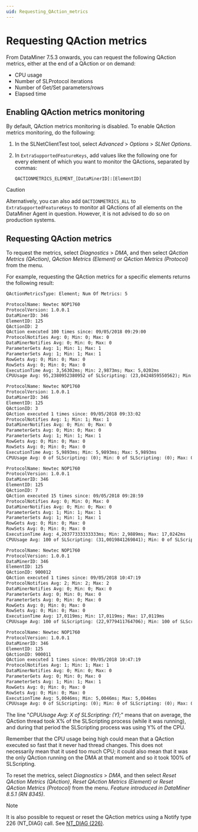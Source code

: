 ```yaml
---
uid: Requesting_QAction_metrics
---
```


# Requesting QAction metrics

From DataMiner 7.5.3 onwards, you can request the following QAction metrics, either at the end of a QAction or on demand:

- CPU usage
- Number of SLProtocol iterations
- Number of Get/Set parameters/rows
- Elapsed time

## Enabling QAction metrics monitoring

By default, QAction metrics monitoring is disabled. To enable QAction metrics monitoring, do the following:

1. In the SLNetClientTest tool, select *Advanced* > *Options* > *SLNet Options*.

1. In `ExtraSupportedFeatureKeys`, add values like the following one for every element of which you want to monitor the QActions, separated by commas:

    `QACTIONMETRICS_ELEMENT_[DataMinerID]:[ElementID]`

> [!CAUTION]
> Alternatively, you can also add `QACTIONMETRICS_ALL` to `ExtraSupportedFeatureKeys` to monitor all QActions of all elements on the DataMiner Agent in question. However, it is not advised to do so on production systems.

## Requesting QAction metrics

To request the metrics, select *Diagnostics* > *DMA*, and then select *QAction Metrics (QAction)*, *QAction Metrics (Element)* or *QAction Metrics (Protocol)* from the menu.

For example, requesting the QAction metrics for a specific elements returns the following result:

```txt
QActionMetricsType: Element; Num Of Metrics: 5

ProtocolName: Newtec NOP1760
ProtocolVersion: 1.0.0.1
DataMinerID: 346
ElementID: 125
QActionID: 2
QAction executed 100 times since: 09/05/2018 09:29:00
ProtocolNotifies Avg: 0; Min: 0; Max: 0
DataMinerNotifies Avg: 0; Min: 0; Max: 0
ParameterGets Avg: 1; Min: 1; Max: 1
ParameterSets Avg: 1; Min: 1; Max: 1
RowGets Avg: 0; Min: 0; Max: 0
RowSets Avg: 0; Min: 0; Max: 0
ExecutionTime Avg: 3,56302ms; Min: 2,9873ms; Max: 5,0202ms
CPUUsage Avg: 95,2380952380952 of SLScripting: (23,0424859550562); Min: 0 of SLScripting: (0); Max: 100 of SLScripting: (100)

ProtocolName: Newtec NOP1760
ProtocolVersion: 1.0.0.1
DataMinerID: 346
ElementID: 125
QActionID: 3
QAction executed 1 times since: 09/05/2018 09:33:02
ProtocolNotifies Avg: 1; Min: 1; Max: 1
DataMinerNotifies Avg: 0; Min: 0; Max: 0
ParameterGets Avg: 0; Min: 0; Max: 0
ParameterSets Avg: 1; Min: 1; Max: 1
RowGets Avg: 0; Min: 0; Max: 0
RowSets Avg: 0; Min: 0; Max: 0
ExecutionTime Avg: 5,9893ms; Min: 5,9893ms; Max: 5,9893ms
CPUUsage Avg: 0 of SLScripting: (0); Min: 0 of SLScripting: (0); Max: 0 of SLScripting: (0)

ProtocolName: Newtec NOP1760
ProtocolVersion: 1.0.0.1
DataMinerID: 346
ElementID: 125
QActionID: 7
QAction executed 15 times since: 09/05/2018 09:28:59
ProtocolNotifies Avg: 0; Min: 0; Max: 0
DataMinerNotifies Avg: 0; Min: 0; Max: 0
ParameterGets Avg: 1; Min: 1; Max: 1
ParameterSets Avg: 1; Min: 1; Max: 1
RowGets Avg: 0; Min: 0; Max: 0
RowSets Avg: 0; Min: 0; Max: 0
ExecutionTime Avg: 4,20377333333333ms; Min: 2,9889ms; Max: 17,0242ms
CPUUsage Avg: 100 of SLScripting: (31,0019841269841); Min: 0 of SLScripting: (0); Max: 100 of SLScripting: (22,9452778985209)

ProtocolName: Newtec NOP1760
ProtocolVersion: 1.0.0.1
DataMinerID: 346
ElementID: 125
QActionID: 900012
QAction executed 1 times since: 09/05/2018 10:47:19
ProtocolNotifies Avg: 2; Min: 2; Max: 2
DataMinerNotifies Avg: 0; Min: 0; Max: 0
ParameterGets Avg: 0; Min: 0; Max: 0
ParameterSets Avg: 0; Min: 0; Max: 0
RowGets Avg: 0; Min: 0; Max: 0
RowSets Avg: 0; Min: 0; Max: 0
ExecutionTime Avg: 17,0119ms; Min: 17,0119ms; Max: 17,0119ms
CPUUsage Avg: 100 of SLScripting: (22,9779411764706); Min: 100 of SLScripting: (22,9618678689623); Max: 100 of SLScripting: (22,9618678689623)

ProtocolName: Newtec NOP1760
ProtocolVersion: 1.0.0.1
DataMinerID: 346
ElementID: 125
QActionID: 900011
QAction executed 1 times since: 09/05/2018 10:47:19
ProtocolNotifies Avg: 1; Min: 1; Max: 1
DataMinerNotifies Avg: 0; Min: 0; Max: 0
ParameterGets Avg: 0; Min: 0; Max: 0
ParameterSets Avg: 1; Min: 1; Max: 1
RowGets Avg: 0; Min: 0; Max: 0
RowSets Avg: 0; Min: 0; Max: 0
ExecutionTime Avg: 5,0046ms; Min: 5,0046ms; Max: 5,0046ms
CPUUsage Avg: 0 of SLScripting: (0); Min: 0 of SLScripting: (0); Max: 0 of SLScripting: (0)
```

The line "*CPUUsage Avg: X of SLScripting: (Y);*" means that on average, the QAction thread took X% of the SLScripting process (while it was running), and during that period the SLScripting process was using Y% of the CPU.

Remember that the CPU usage being high could mean that a QAction executed so fast that it never had thread changes. This does not necessarily mean that it used too much CPU; it could also mean that it was the only QAction running on the DMA at that moment and so it took 100% of SLScripting.

To reset the metrics, select *Diagnostics* > *DMA*, and then select *Reset QAction Metrics (QAction)*, *Reset QAction Metrics (Element)* or *Reset QAction Metrics (Protocol)* from the menu. *Feature introduced in DataMiner 8.5.1 (RN 8345)*.

> [!NOTE]
> It is also possible to request or reset the QAction metrics using a Notify type 226 (NT_DIAG) call. See [NT_DIAG (226)](xref:NT_DIAG).
